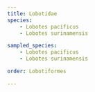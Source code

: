 ```yaml
---
title: Lobotidae
species:
    - Lobotes pacificus
    - Lobotes surinamensis

sampled_species:
    - Lobotes pacificus
    - Lobotes surinamensis

order: Lobotiformes

---
```

